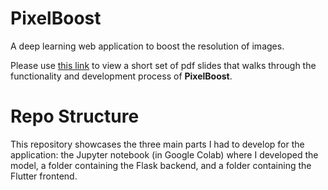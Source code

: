 # PixelBoost

A deep learning web application to boost the resolution of images. 

Please use [this link](https://drive.google.com/file/d/1F_FirK_UB-kkZPqriWq3zrME-zEWUJ4Q/view?usp=sharing) to view a short set of pdf slides that walks through the functionality and  development process of **PixelBoost**.


# Repo Structure

This repository showcases the three main parts I had to develop for the application: the Jupyter notebook (in Google Colab) where I developed the model, a folder containing the Flask backend, and a folder containing the Flutter frontend.
